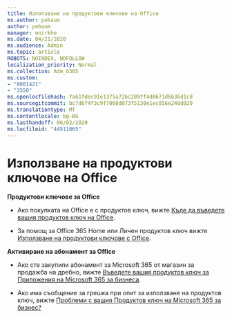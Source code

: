 ```yaml
---
title: Използване на продуктови ключове на Office
ms.author: pebaum
author: pebaum
manager: mnirkhe
ms.date: 04/21/2020
ms.audience: Admin
ms.topic: article
ROBOTS: NOINDEX, NOFOLLOW
localization_priority: Normal
ms.collection: Adm_O365
ms.custom:
- "9001421"
- "3550"
ms.openlocfilehash: fa61fdec91e1375a72bc209ff4d0671d6b36d1c8
ms.sourcegitcommit: bc7d6f4f3c9f7060d073f5130e1ec856e248d020
ms.translationtype: MT
ms.contentlocale: bg-BG
ms.lasthandoff: 06/02/2020
ms.locfileid: "44511065"
---
```

# <a name="using-office-product-keys"></a>Използване на продуктови ключове на Office

**Продуктови ключове за Office**

- Ако покупката на Office е с продуктов ключ, вижте [Къде да въведете вашия продуктов ключ на Office](https://support.office.com/article/Where-to-enter-your-Office-product-key-0a82e5ae-739e-4b92-a6f4-2ec780c185db).

- За помощ за Office 365 Home или Личен продуктов ключ вижте [Използване на продуктови ключове с Office](https://support.office.com/article/using-product-keys-with-office-12a5763a-d45c-4685-8c95-a44500213759).

**Активиране на абонамент за Office** 
- Ако сте закупили абонамент за Microsoft 365 от магазин за продажба на дребно, вижте [Въведете вашия продуктов ключ за Приложения на Microsoft 365 за бизнеса](https://docs.microsoft.com/microsoft-365/commerce/enter-your-product-key).

- Ако има съобщение за грешка при опит за използване на продуктов ключ, вижте [Проблеми с вашия Продуктов ключ на Microsoft 365 за бизнес?](https://docs.microsoft.com/microsoft-365/commerce/product-key-errors-and-solutions)
